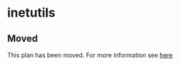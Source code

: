 # inetutils

## Moved

This plan has been moved. For more information see [here](https://github.com/habitat-sh/core-plans#additional-plans)
